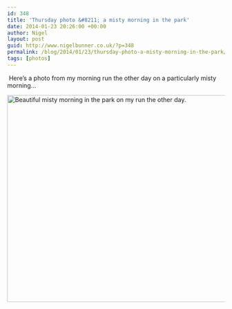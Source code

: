 ```yaml
---
id: 348
title: 'Thursday photo &#8211; a misty morning in the park'
date: 2014-01-23 20:26:00 +00:00
author: Nigel
layout: post
guid: http://www.nigelbunner.co.uk/?p=348
permalink: /blog/2014/01/23/thursday-photo-a-misty-morning-in-the-park/
tags: [photos]
---
```

<!--nextpage--> Here&#8217;s a photo from my morning run the other day on a particularly misty morning&#8230;

[<img alt="Beautiful misty morning in the park on my run the other day." src="http://farm6.staticflickr.com/5487/12107135023_d91d9ec809_z.jpg" width="640" height="480" />](http://www.flickr.com/photos/icklephotos/12107135023/ "Beautiful misty morning in the park on my run the other day. by icle fotos, on Flickr")